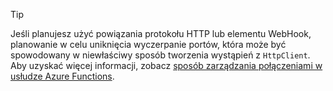 > [!TIP]
>
> Jeśli planujesz użyć powiązania protokołu HTTP lub elementu WebHook, planowanie w celu uniknięcia wyczerpanie portów, która może być spowodowany w niewłaściwy sposób tworzenia wystąpień z `HttpClient`. Aby uzyskać więcej informacji, zobacz [sposób zarządzania połączeniami w usłudze Azure Functions](../articles/azure-functions/manage-connections.md).
